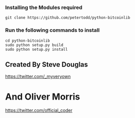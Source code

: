 ### Installing the Modules required

```
git clone https://github.com/petertodd/python-bitcoinlib
```

### Run the following commands to install

```
cd python-bitcoinlib
sudo python setup.py build
sudo python setup.py install
```

## Created By Steve Douglas
<https://twitter.com/_myveryown>
# And Oliver Morris
<https://twitter.com/official_coder>
